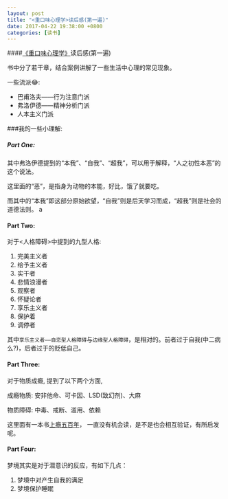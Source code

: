 ```yaml
---
layout: post
title: "<重口味心理学>读后感(第一遍)"
date: 2017-04-22 19:38:00 +0800
categories: [读书]
---
```


####[《重口味心理学》](https://book.douban.com/subject/10736800/)读后感(第一遍)

>
书中分了若干章，结合案例讲解了一些生活中心理的常见现象。


一些流派😂:

* 巴甫洛夫——行为注意门派
* 弗洛伊德——精神分析门派
* 人本主义门派


###我的一些小理解:
	 
##### Part One:

其中弗洛伊德提到的“本我”、“自我”、“超我”，可以用于解释，“人之初性本恶”的这个说法。

这里面的“恶”，是指身为动物的本能，好比，饿了就要吃。

而其中的“本我”即这部分原始欲望，“自我”则是后天学习而成，“超我”则是社会的道德法则。
a
#### Part Two:

对于<人格障碍>中提到的九型人格:
  
  1. 完美主义者
  2. 给予主义者
  3. 实干者
  4. 悲情浪漫者
  5. 观察者
  6. 怀疑论者
  7. 享乐主义者
  8. 保护着
  9. 调停者

其中`享乐主义者——自恋型人格障碍`与`边缘型人格障碍`，是相对的。前者过于自我(中二病么?)，后者过于的贬低自己。


#### Part Three:

对于物质成瘾, 提到了以下两个方面,

成瘾物质: 安非他命、可卡因、LSD(致幻剂)、大麻

物质障碍: 中毒、戒断、滥用、依赖

这里面有一本书[上瘾五百年](https://book.douban.com/subject/25908552/)， 一直没有机会读，是不是也会相互验证，有所启发呢。

#### Part Four:

梦境其实是对于潜意识的反应，有如下几点：

  1. 梦境中对产生自我的满足
  2. 梦境保护睡眠
    
